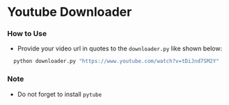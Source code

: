 # Youtube Downloader



### How to Use

- Provide your video url in quotes to the `downloader.py` like shown below: 
```python
  python downloader.py "https://www.youtube.com/watch?v=tDiJnd7SM2Y"
```

### Note
- Do not forget to install `pytube`
